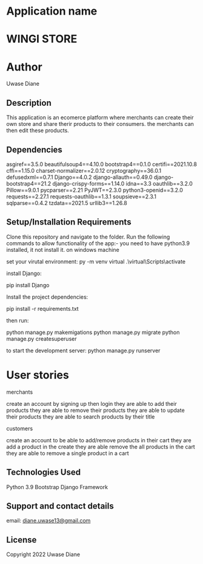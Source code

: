 # Application name

# WINGI STORE


# Author

Uwase Diane

## Description

This application is an ecomerce platform where merchants can create their own store and share therir products to their consumers. the merchants can then edit these products.

## Dependencies

asgiref==3.5.0
beautifulsoup4==4.10.0
bootstrap4==0.1.0
certifi==2021.10.8
cffi==1.15.0
charset-normalizer==2.0.12
cryptography==36.0.1
defusedxml==0.7.1
Django==4.0.2
django-allauth==0.49.0
django-bootstrap4==21.2
django-crispy-forms==1.14.0
idna==3.3
oauthlib==3.2.0
Pillow==9.0.1
pycparser==2.21
PyJWT==2.3.0
python3-openid==3.2.0
requests==2.27.1
requests-oauthlib==1.3.1
soupsieve==2.3.1
sqlparse==0.4.2
tzdata==2021.5
urllib3==1.26.8

## Setup/Installation Requirements
Clone this repository and navigate to the folder. Run the following commands to allow functionality of the app:-
 you need to have python3.9 installed, it not install it.
on windows machine

set your virutal environment:
py -m venv virtual
.\virtual\Scripts\activate

install Django:

pip install Django

Install the project dependencies:

pip install -r requirements.txt

then run:

python manage.py makemigations
python manage.py migrate
python manage.py createsuperuser

to start the development server:
python manage.py runserver


# User stories

merchants

create an account by signing up then login
they are able to add their products
they are able to remove their products
they are able to update their products
they are able to search products by their title

customers

create an account to be able to add/remove products in their cart
they are add a product in the create
they are able remove the all products in the cart
they are able to remove a single product in a cart

## Technologies Used
Python 3.9
Bootstrap
Django Framework


## Support and contact details
email: diane.uwase13@gmail.com

## License

Copyright 2022 Uwase Diane
